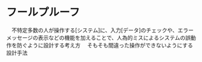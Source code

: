 # フールプルーフ
　不特定多数の人が操作する[システム]に、入力[データ]のチェックや、エラーメッセージの表示などの機能を加えることで、人為的ミスによるシステムの誤動作を防ぐように設計する考え方
　そもそも間違った操作ができないようにする設計手法
